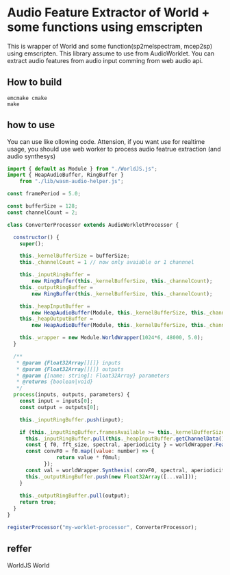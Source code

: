 # Audio Feature Extractor of World + some functions using emscripten
This is wrapper of World and some function(sp2melspectram, mcep2sp) using emscripten.
This library assume to use from AudioWorklet.
You can extract audio features from audio input comming from web audio api.

## How to build
```
emcmake cmake
make
```


## how to use

You can use like ollowing code.
Attension, if you want use for realtime usage, you should use web worker to process audio featrue extraction (and audio synthesys)
```sample.worklet.js
import { default as Module } from "./WorldJS.js";
import { HeapAudioBuffer, RingBuffer }
    from "./lib/wasm-audio-helper.js";

const framePeriod = 5.0;

const bufferSize = 128;
const channelCount = 2;

class ConverterProcessor extends AudioWorkletProcessor {

  constructor() {
    super();

    this._kernelBufferSize = bufferSize;
    this._channelCount = 1 // now only avaiable or 1 channnel

    this._inputRingBuffer =
        new RingBuffer(this._kernelBufferSize, this._channelCount);
    this._outputRingBuffer =
        new RingBuffer(this._kernelBufferSize, this._channelCount);

    this._heapInputBuffer =
        new HeapAudioBuffer(Module, this._kernelBufferSize, this._channelCount);
    this._heapOutputBuffer =
        new HeapAudioBuffer(Module, this._kernelBufferSize, this._channelCount);

    this._wrapper = new Module.WorldWrapper(1024*6, 48000, 5.0);
  }

  /**
   * @param {Float32Array[][]} inputs
   * @param {Float32Array[][]} outputs
   * @param {[name: string]: Float32Array} parameters
   * @returns {boolean|void}
   */
  process(inputs, outputs, parameters) {
    const input = inputs[0];
    const output = outputs[0];

    this._inputRingBuffer.push(input);

    if (this._inputRingBuffer.framesAvailable >= this._kernelBufferSize) {
      this._inputRingBuffer.pull(this._heapInputBuffer.getChannelData());
      const { f0, fft_size, spectral, aperiodicity } = worldWrapper.FeatureExtract(buffer!.getHeapAddress());
      const convF0 = f0.map((value: number) => {
                return value * f0mul;
            });
      const val = worldWrapper.Synthesis( convF0, spectral, aperiodicity,fft_size,48000, 5.0);
      this._outputRingBuffer.push(new Float32Array([...val]));
    }
    
    this._outputRingBuffer.pull(output);
    return true;
  }
}

registerProcessor("my-worklet-processor", ConverterProcessor);
```



## reffer
WorldJS
World
